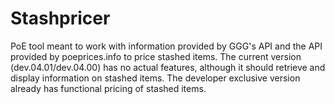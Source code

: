 # Stashpricer
PoE tool meant to work with information provided by GGG's API and the API provided by poeprices.info to price stashed items.
The current version (dev.04.01/dev.04.00) has no actual features, although it should retrieve and display information on stashed items.
The developer exclusive version already has functional pricing of stashed items. 

